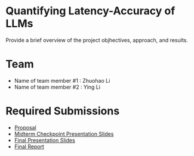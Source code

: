 # Quantifying Latency-Accuracy of LLMs

Provide a brief overview of the project objhectives, approach, and results.

# Team

* Name of team member \#1 : Zhuohao Li
* Name of team member \#2 : Ying Li

# Required Submissions

* [Proposal](proposal)
* [Midterm Checkpoint Presentation Slides](midterm_slides.pdf)
* [Final Presentation Slides](http://)
* [Final Report](report)
